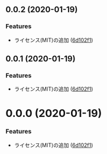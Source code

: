 <a name="0.0.2"></a>
## 0.0.2 (2020-01-19)


### Features

* ライセンス(MIT)の追加 ([6d102f1](https://github.com/ikomiki/ikomiki-knowledge-cloud/commit/6d102f1))



<a name="0.0.1"></a>
## 0.0.1 (2020-01-19)


### Features

* ライセンス(MIT)の追加 ([6d102f1](https://github-ikomiki/ikomiki/ikomiki-knowledge-cloud/commit/6d102f1))



<a name="0.0.0"></a>
# 0.0.0 (2020-01-19)


### Features

* ライセンス(MIT)の追加 ([6d102f1](https://github-ikomiki/ikomiki/ikomiki-knowledge-cloud/commit/6d102f1))



